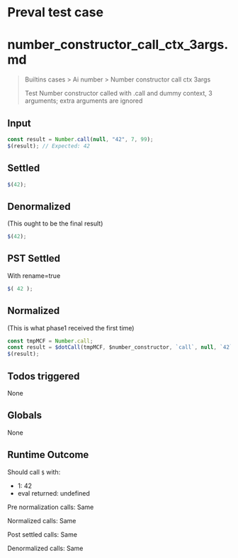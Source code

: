 # Preval test case

# number_constructor_call_ctx_3args.md

> Builtins cases > Ai number > Number constructor call ctx 3args
>
> Test Number constructor called with .call and dummy context, 3 arguments; extra arguments are ignored

## Input

`````js filename=intro
const result = Number.call(null, "42", 7, 99);
$(result); // Expected: 42
`````


## Settled


`````js filename=intro
$(42);
`````


## Denormalized
(This ought to be the final result)

`````js filename=intro
$(42);
`````


## PST Settled
With rename=true

`````js filename=intro
$( 42 );
`````


## Normalized
(This is what phase1 received the first time)

`````js filename=intro
const tmpMCF = Number.call;
const result = $dotCall(tmpMCF, $number_constructor, `call`, null, `42`, 7, 99);
$(result);
`````


## Todos triggered


None


## Globals


None


## Runtime Outcome


Should call `$` with:
 - 1: 42
 - eval returned: undefined

Pre normalization calls: Same

Normalized calls: Same

Post settled calls: Same

Denormalized calls: Same
